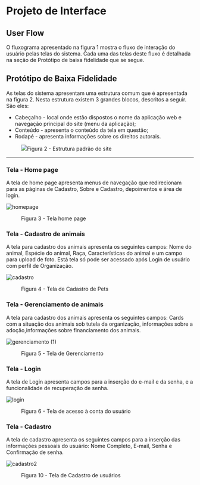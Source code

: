 # Projeto de Interface

## User Flow

O fluxograma apresentado na figura 1 mostra o fluxo de interação do usuário pelas telas do sistema. Cada uma das telas deste fluxo é detalhada na seção de Protótipo de baixa fidelidade que se segue.

## Protótipo de Baixa Fidelidade

As telas do sistema apresentam uma estrutura comum que é apresentada na figura 2. Nesta estrutura existem 3 grandes blocos, descritos a seguir. São eles:
<ul>
  <li>Cabeçalho - local onde estão dispostos o nome da aplicação web e navegação principal do site (menu da aplicação);</li>
  <li>Conteúdo - apresenta o conteúdo da tela em questão;</li>
  <li>Rodapé - apresenta informações sobre os direitos autorais.</li>
</ul>
<figure> 
  <img src="https://user-images.githubusercontent.com/100447878/164074128-7b006e50-8621-4964-b0fd-07a90e626673.png"
    <figcaption>Figura 2 - Estrutura padrão do site
</figure> 
<hr>

<h3><b>Tela - Home page</b></h3>
A tela de home page apresenta menus de navegação que redirecionam para as páginas de Cadastro, Sobre e Cadastro, depoimentos e área de login.

![homepage](https://media.discordapp.net/attachments/1219797639671971873/1229250016464605204/image.png?ex=662eff4a&is=661c8a4a&hm=8eb807c6f80282e2dbc39fb68536d2de3f72e949268794c03769f500e4e2b197&=&format=webp&quality=lossless&width=1440&height=580)

<figure> 
  <figcaption>Figura 3 - Tela home page
</figure>

<h3><b>Tela - Cadastro de animais</b></h3>
A tela para cadastro dos animais apresenta os seguintes campos: Nome do animal, Espécie do animal, Raça, Características do animal e um campo para upload de foto. Está tela só pode ser acessado após Login de usuário com perfil de Organização.

![cadastro](https://media.discordapp.net/attachments/1219797639671971873/1229227751219789875/image.png?ex=662eea8d&is=661c758d&hm=426f56966346512e3c6bbeeb5e77e614eebb5a03847d970a2e50130ea06c8a3e&=&format=webp&quality=lossless&width=1319&height=676)

  
<figure> 
  <figcaption> Figura 4 - Tela de Cadastro de Pets
</figure> 

<h3><b>Tela - Gerenciamento de animais</b></h3>
A tela para cadastro dos animais apresenta os seguintes campos: Cards com a situação dos animais sob tutela da organização, informações sobre a adoção,informações sobre financiamento dos animais.

![gerenciamento (1)](https://media.discordapp.net/attachments/1219797639671971873/1229238484531937310/image.png?ex=6642124c&is=6640c0cc&hm=4b6adca5da8ebf0d27e4621080952805d4346749b0cfab22448506d6c2a51324&=&format=webp&quality=lossless&width=1177&height=600)

  
<figure>  
    <figcaption>Figura 5 - Tela de Gerenciamento  
</figure> 

<h3><b>Tela - Login</b></h3>
A tela de Login apresenta campos para a inserção do e-mail e da senha, e a funcionalidade de recuperação de senha.

  ![login](https://media.discordapp.net/attachments/1227018070321664132/1229249731406860318/image.png?ex=66421cc6&is=6640cb46&hm=32ea145588045449d76be336f9b9a062239ceab91541b06343e9649de99823ce&=&format=webp&quality=lossless&width=1218&height=600)


<figure> 
    <figcaption>Figura 6 - Tela de acesso à conta do usuário
</figure>

<h3><b>Tela - Cadastro</b></h3>
A tela de cadastro apresenta os seguintes campos para a inserção das informações pessoais do usuário: Nome Completo, E-mail, Senha e Confirmação de senha.

![cadastro2](https://media.discordapp.net/attachments/1219797639671971873/1229222753849053194/image.png?ex=662ee5e6&is=661c70e6&hm=1e76171e6768830aefd0579750ebbc86e53bd478548346a0ae2bdcea4c077c15&=&format=webp&quality=lossless&width=1246&height=676)

<figure> 
    <figcaption>Figura 10 - Tela de Cadastro de usuários
</figure>
